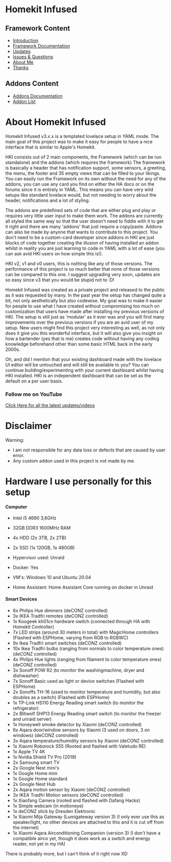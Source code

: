 # Homekit Infused

## Framework Content
- [Introduction](index.md)
- [Framework Documentation](framework.md)
- [Updates](updates.md)
- [Issues & Questions](issues.md)
- [About Me](about.md)
- [Thanks](thanks.md)

## Addons Content
- [Addons Documentation](addons.md)
- [Addon List](https://github.com/jimz011/homekit-infused/blob/master/docs/addon_list.md)

# About Homekit Infused
Homekit Infused v3.x.x is a templated lovelace setup in YAML mode. The main goal of this project was to make it easy for people to have a nice interface that is similar to Apple's Homekit.

HKI consists out of 2 main components, the Framework (which can be run standalone) and the addons (which requires the framework)
The framework is basically a header that has notification support, some sensors, a greeting, the menu, the footer and 35 empty views that can be filled to your likings.
You can easily run the Framework on its own without the need for any of the addons, you can use any card you find on either the HA docs or on the forums since it is entirely in YAML. This means you can have very wild setups like standard lovelace would, but not needing to worry about the header, notifications and a lot of styling. 

The addons are predefined sets of code that are either plug and play or requires very little user input to make them work. The addons are currently all styled the same way so that the user doesn't need to fiddle with it to get it right and there are many 'addons' that just require a copy/paste. Addons can also be made by anyone that wants to contribute to this project. You don't need to be a custom-card developer since addons in HKI are just blocks of code together creating the illusion of having installed an addon whilst in reality you are just learning to code in YAML with a lot of ease (you can ask avid HKI users on how simple this is!). 

HKI v2, v1 and v0 users, this is nothing like any of those versions. The performance of this project is so much better that none of those versions can be compared to this one. I suggest upgrading very soon, updates are so easy since v3 that you would be stupid not to :D!

Homekit Infused was created as a private project and released to the public as it was requested by many. In the past year the setup has changed quite a bit, not only aesthetically but also codewise. My goal was to make it easier for people to use what I have created without compromising too much on customization that users have made after installing my previous versions of HKI. The setup is still just as 'modular' as it ever was and you will find many improvements over the previous versions if you are an avid user of my setup. New users might find this project very interesting as well, as not only does it give you this wonderful interface, but it will also give you insight on how a bartender (yes that is me) creates code without having any coding knowledge beforehand other than some basic HTML back in the early 2000s.

Oh, and did I mention that your existing dashboard made with the lovelace UI editor will be untouched and will still be available to you? You can continue building/experimenting with your current dashboard whilst having HKI installed. HKI is an independent dashboard that can be set as the default on a per user basis.

### Follow me on YouTube
[Click Here for all the latest updates/videos](https://www.youtube.com/channel/UCYfcLj3IuQ-1mrnqgCk8f0w)

# Disclaimer
Warning:
- I am not responsible for any data loss or defects that are caused by user error.
- Any custom addon used in this project is not made by me.

# Hardware I use personally for this setup
#### Computer
- Intel i5 4690 3,6GHz
- 32GB DDR3 1600MHz RAM
- 4x HDD (2x 3TB, 2x 2TB)
- 2x SSD (1x 120GB, 1x 480GB)

- Hypervisor used: Unraid
- Docker: Yes
- VM's: Windows 10 and Ubuntu 20.04
- Home Assistant: Home Assistant Core running on docker in Unraid

#### Smart Devices
- 6x Philips Hue dimmers (deCONZ controlled)
- 3x IKEA Tradfri remotes (deCONZ controlled)
- 1x Koogeek kh01cn hardware switch (connected through HA with Homekit Controller)
- 7x LED strips (around 30 meters in total) with MagicHome controllers (Flashed with ESPHome, varying from RGB to RGBWC)
- 9x Ikea Tradfri smart switches  (deCONZ controlled)
- 10x Ikea Tradfri bulbs (ranging from normals to color temperature ones)  (deCONZ controlled)
- 4x Philips Hue lights (ranging from filament to color temperature ones)  (deCONZ controlled)
- 3x Sonoff POW R2 (to monitor the washingmachine, dryer and dishwasher)
- 7x Sonoff Basic used as light or device switches (Flashed with ESPHome)
- 2x Sonoffs TH-16 (used to monitor temperature and humidity, but also doubles as a switch)  (Flashed with ESPHome)
- 1x TP-Link HS110 Energy Reading smart switch (to monitor the refrigerator)
- 2x Blitwolf SHP13 Energy Reading smart switch (to monitor the freezer and unraid server)
- 1x Honeywell smoke detector by Xiaomi  (deCONZ controlled)
- 6x Aqara door/window sensors by Xiaomi (3 used on doors, 3 on windows)  (deCONZ controlled)
- 3x Aqara temperature/humidity sensors by Xiaomi  (deCONZ controlled)
- 1x Xiaomi Roborock S55 (Rooted and flashed with Valetudo RE)
- 1x Apple TV 4K
- 1x Nvidia Shield TV Pro (2019)
- 2x Samsung smart TV
- 2x Google Nest mini's
- 1x Google Home mini
- 1x Google Home standard
- 2x Google Nest Hub
- 2x Aqara motion sensor by Xiaomi (deCONZ controlled)
- 3x IKEA Tradfri Motion sensors (deCONZ controlled)
- 1x Xiaofang Camera (rooted and flashed with Dafang Hacks)
- 1x Simple webcam (in motioneye)
- 1x deCONZ stick by Dresden Elektronic
- 1x Xiaomi Mija Gateway (Lumigateway version 3) (I only ever use this as speaker/light, no other devices are attached to this and it is cut off from the internet)
- 1x Xiaomi Aqara Airconditioning Companion (version 3) (I don't have a compatible airco yet, though it does work as a switch and energy reader, not yet in my HA)

There is probably more, but I can't think of it right now XD
